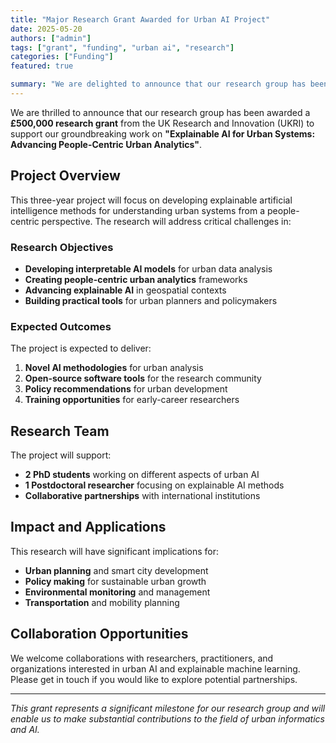 ```yaml
---
title: "Major Research Grant Awarded for Urban AI Project"
date: 2025-05-20
authors: ["admin"]
tags: ["grant", "funding", "urban ai", "research"]
categories: ["Funding"]
featured: true

summary: "We are delighted to announce that our research group has been awarded a significant grant to advance urban AI research over the next three years."
---
```


We are thrilled to announce that our research group has been awarded a **£500,000 research grant** from the UK Research and Innovation (UKRI) to support our groundbreaking work on **"Explainable AI for Urban Systems: Advancing People-Centric Urban Analytics"**.

## Project Overview

This three-year project will focus on developing explainable artificial intelligence methods for understanding urban systems from a people-centric perspective. The research will address critical challenges in:

### Research Objectives

- **Developing interpretable AI models** for urban data analysis
- **Creating people-centric urban analytics** frameworks
- **Advancing explainable AI** in geospatial contexts
- **Building practical tools** for urban planners and policymakers

### Expected Outcomes

The project is expected to deliver:

1. **Novel AI methodologies** for urban analysis
2. **Open-source software tools** for the research community
3. **Policy recommendations** for urban development
4. **Training opportunities** for early-career researchers

## Research Team

The project will support:

- **2 PhD students** working on different aspects of urban AI
- **1 Postdoctoral researcher** focusing on explainable AI methods
- **Collaborative partnerships** with international institutions

## Impact and Applications

This research will have significant implications for:

- **Urban planning** and smart city development
- **Policy making** for sustainable urban growth
- **Environmental monitoring** and management
- **Transportation** and mobility planning

## Collaboration Opportunities

We welcome collaborations with researchers, practitioners, and organizations interested in urban AI and explainable machine learning. Please get in touch if you would like to explore potential partnerships.

---

*This grant represents a significant milestone for our research group and will enable us to make substantial contributions to the field of urban informatics and AI.*

